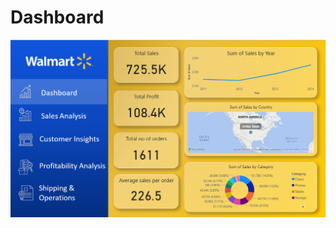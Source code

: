 # Dashboard
![Dashboard](https://github.com/xpatilakshay/walmart-sales-insights-powerbi/blob/a6e6b1e72a9abb66eb37b411b61d845c92075023/Walmart_Sales_Task-2/Project%20Screenshots/Dashboard.png)
